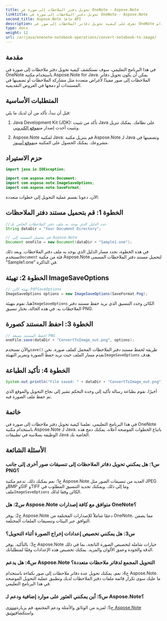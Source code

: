 ```yaml
---
title: تحويل دفتر الملاحظات إلى صورة في OneNote - Aspose.Note
linktitle: تحويل دفتر الملاحظات إلى صورة في OneNote - Aspose.Note
second_title: Aspose.Note جافا API
description: تعرف على كيفية تحويل دفاتر الملاحظات إلى صور في OneNote باستخدام Aspose.Note لـ Java. قم بدمج هذه الوظيفة بسهولة في تطبيقات Java الخاصة بك.
type: docs
weight: 12
url: /ar/java/onenote-notebook-operations/convert-notebook-to-image/
---
```

## مقدمة

في هذا البرنامج التعليمي، سوف نستكشف كيفية تحويل دفتر ملاحظات إلى صورة في OneNote باستخدام مكتبة Aspose.Note for Java. يمكن أن يكون تحويل دفاتر الملاحظات إلى صور مفيدًا لأغراض متعددة مثل مشاركة الملاحظات أو تضمينها في المستندات أو دمجها في العروض التقديمية.

## المتطلبات الأساسية

قبل أن نبدأ، تأكد من أن لديك ما يلي:

1.  Java Development Kit (JDK): تأكد من تثبيت Java على نظامك. يمكنك تنزيل وتثبيت أحدث إصدار من[موقع إلكتروني](https://www.oracle.com/java/technologies/javase-jdk15-downloads.html).

2.  Aspose.Note لمكتبة Java: قم بتنزيل مكتبة Aspose.Note لـ Java وتضمينها في مشروعك. يمكنك الحصول على المكتبة من[موقع أسبوز](https://releases.aspose.com/note/java/).

## حزم الاستيراد

```java
import java.io.IOException;

import com.aspose.note.Document;
import com.aspose.note.ImageSaveOptions;
import com.aspose.note.SaveFormat;
```

الآن، دعونا نقسم عملية التحويل إلى خطوات متعددة:

## الخطوة 1: قم بتحميل مستند دفتر الملاحظات

```java
//حدد الدليل الذي يوجد به ملف دفتر الملاحظات الخاص بك
String dataDir = "Your Document Directory";

// قم بتحميل المستند إلى Aspose.Note
Document oneFile = new Document(dataDir + "Sample1.one");
```

 في هذه الخطوة، نحدد مسار الدليل الذي يوجد به ملف دفتر الملاحظات. وبعد ذلك نستخدم`Document` فئة من مكتبة Aspose.Note لتحميل مستند دفتر الملاحظات المسمى "Sample1.one" في الذاكرة.

## الخطوة 2: تهيئة ImageSaveOptions

```java
// تهيئة كائن PdfSaveOptions
ImageSaveOptions options = new ImageSaveOptions(SaveFormat.Png);
```

 هنا، نقوم بتهيئة`ImageSaveOptions` الكائن وحدد التنسيق الذي نريد حفظ مستند دفتر الملاحظات به. في هذه الحالة، نختار تنسيق PNG.

## الخطوة 3: احفظ المستند كصورة

```java
// احفظ المستند بصيغة PNG
oneFile.save(dataDir + "ConvertToImage_out.png", options);
```

 والآن نستخدم`save()` طريقة لحفظ مستند دفتر الملاحظات المحمل كملف صورة. نحن نقدم مسار الملف حيث نريد حفظ الصورة وتمرير التهيئة`ImageSaveOptions` هدف.

## الخطوة 4: تأكيد الطباعة

```java
System.out.println("File saved: " + dataDir + "ConvertToImage_out.png");
```

أخيرًا، نقوم بطباعة رسالة تأكيد إلى وحدة التحكم تشير إلى نجاح التحويل والموقع الذي تم حفظ ملف الصورة فيه.

## خاتمة

في هذا البرنامج التعليمي، تعلمنا كيفية تحويل دفتر ملاحظات إلى صورة في OneNote باستخدام مكتبة Aspose.Note لـ Java. باتباع الخطوات الموضحة أعلاه، يمكنك دمج هذه الوظيفة بسلاسة في تطبيقات Java الخاصة بك.

## الأسئلة الشائعة

### س1: هل يمكنني تحويل دفاتر الملاحظات إلى تنسيقات صور أخرى إلى جانب PNG؟

 ج1: نعم يمكنك ذلك. تدعم مكتبة Aspose.Note العديد من تنسيقات الصور مثل JPEG وBMP وGIF وTIFF وما إلى ذلك. ويمكنك تحديد التنسيق المطلوب في ملف`ImageSaveOptions` الكائن وفقا لذلك.

### س2: هل Aspose.Note متوافق مع كافة إصدارات OneNote؟

ج2: يوفر Aspose.Note دعمًا شاملاً للإصدارات المختلفة من OneNote، مما يضمن التوافق عبر البيئات وتنسيقات الملفات المختلفة.

### س3: هل يمكنني تخصيص إعدادات إخراج الصورة أثناء التحويل؟

ج3: بالتأكيد. يوفر Aspose.Note خيارات شاملة لتخصيص الصورة الناتجة، بما في ذلك الدقة والجودة وعمق الألوان والمزيد. يمكنك تخصيص هذه الإعدادات وفقًا لمتطلباتك.

### س4: هل يدعم Aspose.Note التحويل المجمع لدفاتر ملاحظات متعددة؟

ج4: نعم، يمكنك تحويل عدة دفاتر ملاحظات إلى صور بكفاءة باستخدام Aspose.Note. ما عليك سوى تكرار قائمة ملفات دفتر الملاحظات لديك وتطبيق عملية التحويل الموضحة في هذا البرنامج التعليمي.

### س5: أين يمكنني العثور على موارد إضافية ودعم لـ Aspose.Note؟

 ج5: لمزيد من الوثائق والأمثلة ودعم المجتمع، قم بزيارة[منتدى Aspose.Note](https://forum.aspose.com/c/note/28) واستكشاف[توثيق](https://reference.aspose.com/note/java/).